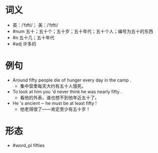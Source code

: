 # 词义
- 英：/ˈfɪfti/； 美：/ˈfɪfti/
- #num 五十；五十个；五十岁；五十年代；五十个人；编号为五十的东西
- #n 五十几；五十年代
- #adj 许多的
# 例句
- Around fifty people die of hunger every day in the camp .
	- 集中营里每天大约有五十人饿死。
- To look at him you 'd never think he was nearly fifty .
	- 看他的外表，谁也想不到他年近五十了。
- He 's ancient ─ he must be at least fifty !
	- 他老得很了——肯定至少有五十岁！
# 形态
- #word_pl fifties
